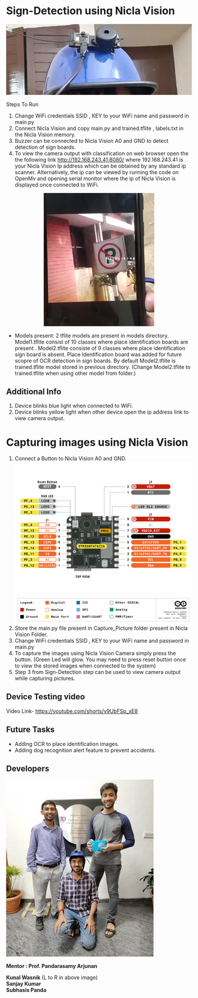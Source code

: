 # Sign-Detection using Nicla Vision

<div align="center">
	<img src="images/device.jpg" width="600px">
</div> 


Steps To Run 
1. Change WiFi credentials SSID , KEY to your WiFi name and password in main.py
2. Connect Nicla Vision and copy main.py and trained.tflite , labels.txt  in the Nicla Vision memory. 
3. Buzzer can be connected to  Nicla Vision A0 and GND to detect detection of sign boards.    
4. To view the camera output with classification on web browser open the the following link http://192.168.243.41:8080/ where 192.168.243.41 is your Nicla Vision Ip address which can be obtained by any standard ip scanner. Alternatively, the ip can be viewed by running the code on OpenMv and opening serial monitor where the ip of Nicla Vision is displayed once connected to WiFi.


<div align="center">
	<img src="images/detect_phone.png">
</div>


* Models present:
2 tflite models are present in models directory. Model1.tflite consist of 10 classes where place identification boards are present . Model2.tflite consiste of 9 classes where place identification sign board is absent. Place Identification board was added for future scopre of OCR detection in sign boards. By default Model2.tflite is trained.tflite model stored in previous directory. (Change Model2.tflite to trained.tflite when using other model from folder.)

## Additional Info 
1. Device blinks blue light when connected to WiFi.
2. Device blinks yellow light when other device open the ip address link to view camera output.



# Capturing images using Nicla Vision
1.  Connect a Button to Nicla Vision A0 and GND.
    ![pindiagram](images/pindiagram.png)
2.  Store the main.py file present in Capture_Picture folder present in Nicla Vision Folder.
3. Change WiFi credentials SSID , KEY to your WiFi name and password in main.py
3. To capture the images using Nicla Vision Camera simply press the button. (Green Led will glow. You may need to press reset button once to view the stored images when connected to the system)
4. Step 3 from Sign-Detection step can be used to view camera output while capturing pictures. 



## Device Testing video
Video Link- https://youtube.com/shorts/v9UbFSp_xE8


## Future Tasks
* Adding OCR to place identification images.
* Adding dog recognition alert feature to prevent accidents.

## Developers

<div align="left">
	<img src="images/team.jpg">
</div> 

**Mentor : Prof. Pandarasamy Arjunan**  

**Kunal Wasnik** (L to R in above image) \
**Sanjay Kumar**  \
**Subhasis Panda** 



